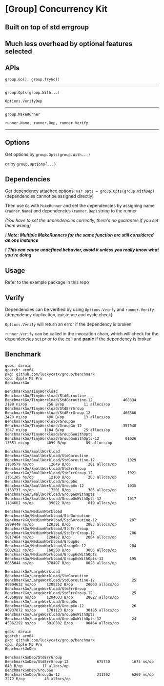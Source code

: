 # [Group] Concurrency Kit

## Built on top of std errgroup
## Much less overhead by optional features selected

## APIs
`group.Go(), group.TryGo()`

---

`group.Opts(group.With...)`

`Options.VerifyDep`

---

`group.MakeRunner`

`runner.Name, runner.Dep, runner.Verify`

---

## Options
Get options by `group.Opts(group.With...)`

or by `group.Options{...}`

## Dependencies
Get dependency attached options: `var opts = group.Opts(group.WithDep)` (dependencies cannot be assigned directly)

Then use `Go` with `MakeRunner` and set the dependencies by assigning name (`runner.Name`) and dependencies (`runner.Dep`) string to the runner

*(You have to set the dependencies correctly, there's no guarantee if you set them wrong)*

***! Note: Multiple MakeRunners for the same function are still considered as one instance***

***! This can cause undefined behavior, avoid it unless you really know what you're doing***

## Usage
Refer to the example package in this repo

## Verify
Dependencies can be verified by using `Options.Veirfy` and `runner.Verify` (dependency duplication, existence and cycle check)

`Options.Verify` will return an error if the dependency is broken

`runner.Verify` can be called in the invocation chain, which will check for the dependencies set prior to the call and **panic** if the dependency is broken

## Benchmark
```
goos: darwin
goarch: arm64
pkg: github.com/luckycatx/group/benchmark
cpu: Apple M3 Pro
BenchmarkGo

BenchmarkGo/TinyWorkload
BenchmarkGo/TinyWorkload/StdGoroutine
BenchmarkGo/TinyWorkload/StdGoroutine-12         	  468334	      2189 ns/op	     256 B/op	      11 allocs/op
BenchmarkGo/TinyWorkload/StdErrGroup
BenchmarkGo/TinyWorkload/StdErrGroup-12          	  466860	      2428 ns/op	     400 B/op	      13 allocs/op
BenchmarkGo/TinyWorkload/GroupGo
BenchmarkGo/TinyWorkload/GroupGo-12              	  357048	      3547 ns/op	    1104 B/op	      25 allocs/op
BenchmarkGo/TinyWorkload/GroupGoWithOpts
BenchmarkGo/TinyWorkload/GroupGoWithOpts-12      	   91026	     13351 ns/op	    4099 B/op	      89 allocs/op

BenchmarkGo/SmallWorkload
BenchmarkGo/SmallWorkload/StdGoroutine
BenchmarkGo/SmallWorkload/StdGoroutine-12        	    1029	   1160579 ns/op	   12049 B/op	     201 allocs/op
BenchmarkGo/SmallWorkload/StdErrGroup
BenchmarkGo/SmallWorkload/StdErrGroup-12         	    1021	   1161205 ns/op	   12160 B/op	     203 allocs/op
BenchmarkGo/SmallWorkload/GroupGo
BenchmarkGo/SmallWorkload/GroupGo-12             	    1035	   1153731 ns/op	   17201 B/op	     305 allocs/op
BenchmarkGo/SmallWorkload/GroupGoWithOpts
BenchmarkGo/SmallWorkload/GroupGoWithOpts-12     	    1017	   1184682 ns/op	   39022 B/op	     819 allocs/op

BenchmarkGo/MediumWorkload
BenchmarkGo/MediumWorkload/StdGoroutine
BenchmarkGo/MediumWorkload/StdGoroutine-12       	     207	   5809449 ns/op	  120301 B/op	    2003 allocs/op
BenchmarkGo/MediumWorkload/StdErrGroup
BenchmarkGo/MediumWorkload/StdErrGroup-12        	     206	   5817464 ns/op	  120482 B/op	    2004 allocs/op
BenchmarkGo/MediumWorkload/GroupGo
BenchmarkGo/MediumWorkload/GroupGo-12            	     204	   5802622 ns/op	  168550 B/op	    3006 allocs/op
BenchmarkGo/MediumWorkload/GroupGoWithOpts
BenchmarkGo/MediumWorkload/GroupGoWithOpts-12    	     195	   6035044 ns/op	  378497 B/op	    8028 allocs/op

BenchmarkGo/LargeWorkload
BenchmarkGo/LargeWorkload/StdGoroutine
BenchmarkGo/LargeWorkload/StdGoroutine-12        	      25	  49994632 ns/op	 1209252 B/op	   20063 allocs/op
BenchmarkGo/LargeWorkload/StdErrGroup
BenchmarkGo/LargeWorkload/StdErrGroup-12         	      25	  43359888 ns/op	 1204033 B/op	   20027 allocs/op
BenchmarkGo/LargeWorkload/GroupGo
BenchmarkGo/LargeWorkload/GroupGo-12             	      26	  46937872 ns/op	 1701123 B/op	   30185 allocs/op
BenchmarkGo/LargeWorkload/GroupGoWithOpts
BenchmarkGo/LargeWorkload/GroupGoWithOpts-12     	      24	  45862292 ns/op	 3810502 B/op	   80464 allocs/op
```

```
goos: darwin
goarch: arm64
pkg: github.com/luckycatx/group/benchmark
cpu: Apple M3 Pro
BenchmarkGoDep

BenchmarkGoDep/StdErrGroup
BenchmarkGoDep/StdErrGroup-12         	  675750	      1675 ns/op	     640 B/op	      17 allocs/op
BenchmarkGoDep/GroupGo
BenchmarkGoDep/GroupGo-12             	  211592	      6260 ns/op	    2272 B/op	      43 allocs/op
```
